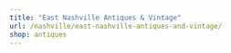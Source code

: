 ```yaml
---
title: "East Nashville Antiques & Vintage"
url: /nashville/east-nashville-antiques-and-vintage/
shop: antiques
---
```

